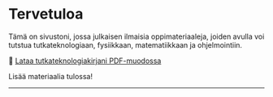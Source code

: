 # Tervetuloa

Tämä on sivustoni, jossa julkaisen ilmaisia oppimateriaaleja, joiden avulla voi tutstua tutkateknologiaan, fysiikkaan, matematiikkaan ja ohjelmointiin.

📘 [Lataa tutkateknologiakirjani PDF-muodossa](kirja/tutkakirja.pdf)

Lisää materiaalia tulossa!

---
